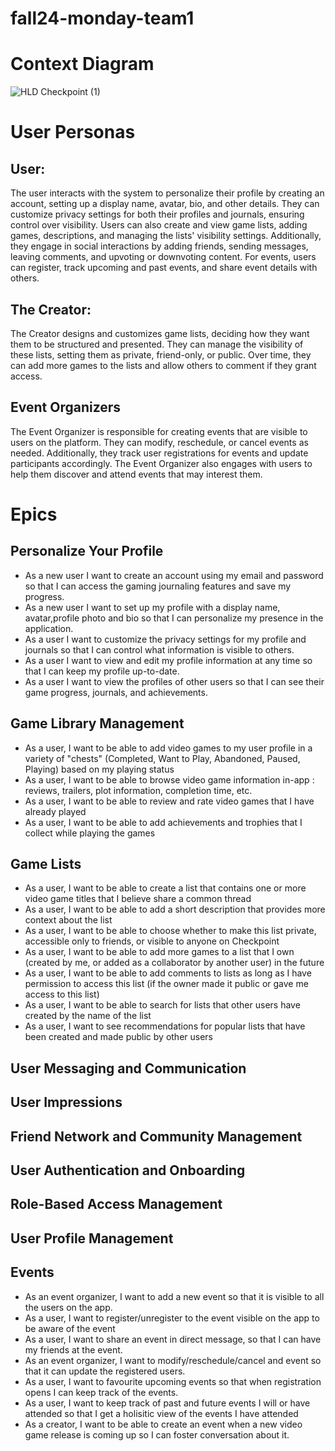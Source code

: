 # fall24-monday-team1

# Context Diagram

![HLD Checkpoint (1)](https://github.com/user-attachments/assets/fc4014b6-9c3b-40e2-aad9-72804b75bd86)



# User Personas

## User:

The user interacts with the system to personalize their profile by creating an account, setting up a display name, avatar, bio, and other details. They can customize privacy settings for both their profiles and journals, ensuring control over visibility. Users can also create and view game lists, adding games, descriptions, and managing the lists' visibility settings. Additionally, they engage in social interactions by adding friends, sending messages, leaving comments, and upvoting or downvoting content. For events, users can register, track upcoming and past events, and share event details with others.

## The Creator:

The Creator designs and customizes game lists, deciding how they want them to be structured and presented. They can manage the visibility of these lists, setting them as private, friend-only, or public. Over time, they can add more games to the lists and allow others to comment if they grant access.

## Event Organizers

The Event Organizer is responsible for creating events that are visible to users on the platform. They can modify, reschedule, or cancel events as needed. Additionally, they track user registrations for events and update participants accordingly. The Event Organizer also engages with users to help them discover and attend events that may interest them.

# Epics

## Personalize Your Profile

- As a new user I want to create an account using my email and password so that I can access the gaming journaling features and save my progress.
- As a new user I want to set up my profile with a display name, avatar,profile photo and bio so that I can personalize my presence in the application.
- As a user I want to customize the privacy settings for my profile and journals so that I can control what information is visible to others.
- As a user I want to view and edit my profile information at any time so that I can keep my profile up-to-date.
- As a user I want to view the profiles of other users so that I can see their game progress, journals, and achievements.

## Game Library Management
- As a user, I want to be able to add video games to my user profile in a variety of "chests" (Completed, Want to Play, Abandoned, Paused, Playing) based on my playing status
- As a user, I want to be able to browse video game information in-app : reviews, trailers, plot information, completion time, etc.
- As a user, I want to be able to review and rate video games that I have already played
- As a user, I want to be able to add achievements and trophies that I collect while playing the games


## Game Lists

- As a user, I want to be able to create a list that contains one or more video game titles that I believe share a common thread
- As a user, I want to be able to add a short description that provides more context about the list
- As a user, I want to be able to choose whether to make this list private, accessible only to friends, or visible to anyone on Checkpoint
- As a user, I want to be able to add more games to a list that I own (created by me, or added as a collaborator by another user) in the future
- As a user, I want to be able to add comments to lists as long as I have permission to access this list (if the owner made it public or gave me access to this list)
- As a user, I want to be able to search for lists that other users have created by the name of the list
- As a user, I want to see recommendations for popular lists that have been created and made public by other users


## User Messaging and Communication

## User Impressions

## Friend Network and Community Management

## User Authentication and Onboarding

## Role-Based Access Management

## User Profile Management

## Events

- As an event organizer, I want to add a new event so that it is visible to all the users on the app.
- As a user, I want to register/unregister to the event visible on the app to be aware of the event
- As a user, I want to share an event in direct message, so that I can have my friends at the event.
- As an event organizer, I want to modify/reschedule/cancel and event so that it can update the registered users.
- As a user, I want to favourite upcoming events so that when registration opens I can keep track of the events.
- As a user, I want to keep track of past and future events I will or have attended so that I get a holisitic view of the events I have attended
- As a creator, I want to be able to create an event when a new video game release is coming up so I can foster conversation about it.



